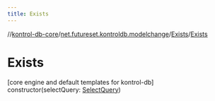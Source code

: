 ```yaml
---
title: Exists
---
```

//[kontrol-db-core](../../../index.html)/[net.futureset.kontroldb.modelchange](../index.html)/[Exists](index.html)/[Exists](-exists.html)



# Exists



[core engine and default templates for kontrol-db]\
constructor(selectQuery: [SelectQuery](../-select-query/index.html))





